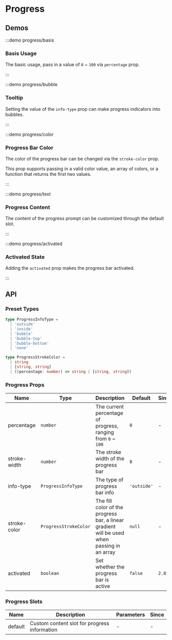 # Progress

## Demos

:::demo progress/basis

### Basis Usage

The basic usage, pass in a value of `0` ~ `100` via `percentage` prop.

:::

:::demo progress/bubble

### Tooltip

Setting the value of the `info-type` prop can make progress indicators into bubbles.

:::

:::demo progress/color

### Progress Bar Color

The color of the progress bar can be changed via the `stroke-color` prop.

This prop supports passing in a valid color value, an array of colors, or a function that returns the first two values.

:::

:::demo progress/text

### Progress Content

The content of the progress prompt can be customized through the default slot.

:::

:::demo progress/activated

### Activated State

Adding the `activated` prop makes the progress bar activated.

:::

## API

### Preset Types

```ts
type ProgressInfoType =
  | 'outside'
  | 'inside'
  | 'bubble'
  | 'bubble-top'
  | 'bubble-bottom'
  | 'none'

type ProgressStrokeColor =
  | string
  | [string, string]
  | ((percentage: number) => string | [string, string])
```

### Progress Props

| Name         | Type                  | Description                                                                                 | Default     | Since   |
| ------------ | --------------------- | ------------------------------------------------------------------------------------------- | ----------- | ------- |
| percentage   | `number`              | The current percentage of progress, ranging from `0` ~ `100`                                | `0`         | -       |
| stroke-width | `number`              | The stroke width of the progress bar                                                        | `8`         | -       |
| info-type    | `ProgressInfoType`    | The type of progress bar info                                                               | `'outside'` | -       |
| stroke-color | `ProgressStrokeColor` | The fill color of the progress bar, a linear gradient will be used when passing in an array | `null`      | -       |
| activated    | `boolean`             | Set whether the progress bar is active                                                      | `false`     | `2.0.0` |

### Progress Slots

| Name    | Description                                  | Parameters | Since |
| ------- | -------------------------------------------- | ---------- | ----- |
| default | Custom content slot for progress information | -          | -     |
